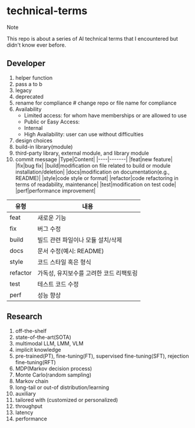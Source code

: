 # technical-terms

> [!NOTE]
> This repo is about a series of AI technical terms that I encountered but didn't know ever before.

## Developer
1. helper function
2. pass a to b
3. legacy
4. deprecated
5. rename for compliance # change repo or file name for compliance
6. Availability
   - Limited access: for whom have memberships or are allowed to use
   - Public or Easy Access:
   - Internal
   - High Availability: user can use without difficulties
7. design choices
8. build-in library(module)
9. third-party library, external module, and library module
10. commit message
|Type|Content|
|----|-------|
|feat|new feature|
|fix|bug fix|
|build|modification on file related to build or module installation/deletion|
|docs|modification on documentation(e.g., README)|
|style|code style or format|
|refactor|code refactoring in terms of readability, maintenance|
|test|modification on test code|
|perf|performance improvement|

|유형|내용|
|---|---|
|feat|새로운 기능|
|fix|버그 수정|
|build|빌드 관련 파일이나 모듈 설치/삭제|
|docs|문서 수정(예시: README)|
|style|코드 스타일 혹은 형식|
|refactor|가독성, 유지보수를 고려한 코드 리팩토링|
|test|테스트 코드 수정|
|perf|성능 향상|

## Research
1. off-the-shelf
2. state-of-the-art(SOTA)
3. multimodal LLM, LMM, VLM
4. implicit knowledge
5. pre-trained(PT), fine-tuning(FT), supervised fine-tuning(SFT), rejection fine-tuning(RFT)
6. MDP(Markov decision process)
7. Monte Carlo(random sampling)
8. Markov chain
9. long-tail or out-of distribution/learning
10. auxiliary
11. tailored with (customized or personalized)
12. throughput
13. latency
14. performance
